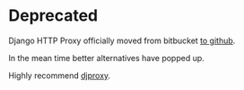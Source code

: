 # Deprecated

Django HTTP Proxy officially moved from bitbucket [to github](https://github.com/yvandermeer/django-http-proxy).

In the mean time better alternatives have popped up.

Highly recommend [djproxy](https://github.com/thomasw/djproxy).
